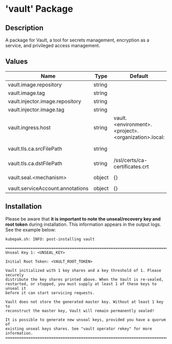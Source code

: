 # 'vault' Package

## Description

A package for Vault, a tool for secrets management, encryption as a service, and privileged access management.

## Values

| Name                             | Type   | Default                                                                     | Description                                                                                                                          |
|----------------------------------|--------|-----------------------------------------------------------------------------|--------------------------------------------------------------------------------------------------------------------------------------|
| vault.image.repository           | string |                                                                             | Image repository                                                                                                                     |
| vault.image.tag                  | string |                                                                             | Image tag                                                                                                                            |
| vault.injector.image.repository  | string |                                                                             | Injector image repository                                                                                                            |
| vault.injector.image.tag         | string |                                                                             | Injector image tag                                                                                                                   |
| vault.ingress.host               | string | vault.\<environment\>.\<project\>.\<organization\>.local:<ingressHttpsPort> | Ingress host                                                                                                                         |
| vault.tls.ca.srcFilePath         | string |                                                                             | SSL/TLS trusted certificate authorities source file path (PEM bundle)                                                                |
| vault.tls.ca.dstFilePath         | string | /ssl/certs/ca-certificates.crt                                              | SSL/TLS trusted certificate authorities destination file path (PEM bundle)                                                           |
| vault.seal.\<mechanism\>         | object | {}                                                                          | See [`https://developer.hashicorp.com/vault/docs/configuration/seal`](https://developer.hashicorp.com/vault/docs/configuration/seal) |
| vault.serviceAccount.annotations | object | {}                                                                          | Service account annotations                                                                                                          |

## Installation

Please be aware that **it is important to note the unseal/recovery key and root token** during installation. This
information appears in the output logs. See the example below:

```text
kubepak.sh: INFO: post-installing vault

================================================================================
Unseal Key 1: <UNSEAL_KEY>

Initial Root Token: <VAULT_ROOT_TOKEN>

Vault initialized with 1 key shares and a key threshold of 1. Please securely
distribute the key shares printed above. When the Vault is re-sealed,
restarted, or stopped, you must supply at least 1 of these keys to unseal it
before it can start servicing requests.

Vault does not store the generated master key. Without at least 1 key to
reconstruct the master key, Vault will remain permanently sealed!

It is possible to generate new unseal keys, provided you have a quorum of
existing unseal keys shares. See "vault operator rekey" for more information.
================================================================================
```
